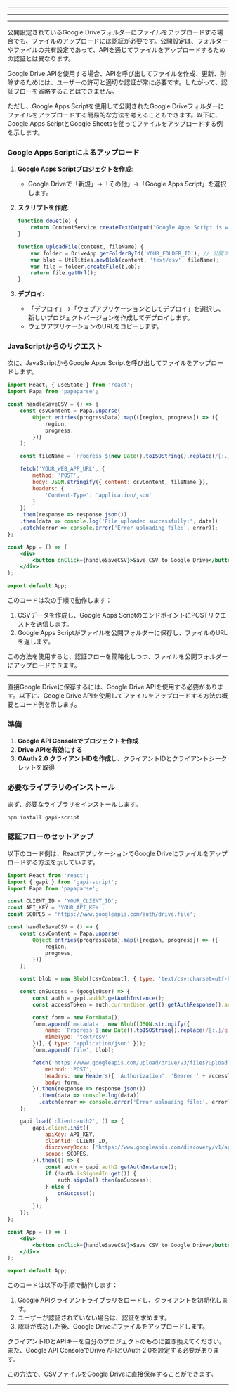 
---



---



---

公開設定されているGoogle Driveフォルダーにファイルをアップロードする場合でも、ファイルのアップロードには認証が必要です。公開設定は、フォルダーやファイルの共有設定であって、APIを通じてファイルをアップロードするための認証とは異なります。

Google Drive APIを使用する場合、APIを呼び出してファイルを作成、更新、削除するためには、ユーザーの許可と適切な認証が常に必要です。したがって、認証フローを省略することはできません。

ただし、Google Apps Scriptを使用して公開されたGoogle Driveフォルダーにファイルをアップロードする簡易的な方法を考えることもできます。以下に、Google Apps ScriptとGoogle Sheetsを使ってファイルをアップロードする例を示します。

### Google Apps Scriptによるアップロード
1. **Google Apps Scriptプロジェクトを作成**:
    - Google Driveで「新規」->「その他」->「Google Apps Script」を選択します。

2. **スクリプトを作成**:
    ```javascript
    function doGet(e) {
        return ContentService.createTextOutput("Google Apps Script is working");
    }

    function uploadFile(content, fileName) {
        var folder = DriveApp.getFolderById('YOUR_FOLDER_ID'); // 公開フォルダのIDを指定
        var blob = Utilities.newBlob(content, 'text/csv', fileName);
        var file = folder.createFile(blob);
        return file.getUrl();
    }
    ```

3. **デプロイ**:
    - 「デプロイ」->「ウェブアプリケーションとしてデプロイ」を選択し、新しいプロジェクトバージョンを作成してデプロイします。
    - ウェブアプリケーションのURLをコピーします。

### JavaScriptからのリクエスト
次に、JavaScriptからGoogle Apps Scriptを呼び出してファイルをアップロードします。

```jsx
import React, { useState } from 'react';
import Papa from 'papaparse';

const handleSaveCSV = () => {
    const csvContent = Papa.unparse(
        Object.entries(progressData).map(([region, progress]) => ({
            region,
            progress,
        }))
    );

    const fileName = `Progress_${new Date().toISOString().replace(/[:.]/g, '-')}.csv`;

    fetch('YOUR_WEB_APP_URL', {
        method: 'POST',
        body: JSON.stringify({ content: csvContent, fileName }),
        headers: {
            'Content-Type': 'application/json'
        }
    })
    .then(response => response.json())
    .then(data => console.log('File uploaded successfully:', data))
    .catch(error => console.error('Error uploading file:', error));
};

const App = () => (
    <div>
        <button onClick={handleSaveCSV}>Save CSV to Google Drive</button>
    </div>
);

export default App;
```

このコードは次の手順で動作します：

1. CSVデータを作成し、Google Apps ScriptのエンドポイントにPOSTリクエストを送信します。
2. Google Apps Scriptがファイルを公開フォルダーに保存し、ファイルのURLを返します。

この方法を使用すると、認証フローを簡略化しつつ、ファイルを公開フォルダーにアップロードできます。

---

直接Google Driveに保存するには、Google Drive APIを使用する必要があります。以下に、Google Drive APIを使用してファイルをアップロードする方法の概要とコード例を示します。

### 準備
1. **Google API Consoleでプロジェクトを作成**
2. **Drive APIを有効にする**
3. **OAuth 2.0 クライアントIDを作成**し、クライアントIDとクライアントシークレットを取得

### 必要なライブラリのインストール
まず、必要なライブラリをインストールします。
```bash
npm install gapi-script
```

### 認証フローのセットアップ
以下のコード例は、ReactアプリケーションでGoogle Driveにファイルをアップロードする方法を示しています。

```jsx
import React from 'react';
import { gapi } from 'gapi-script';
import Papa from 'papaparse';

const CLIENT_ID = 'YOUR_CLIENT_ID';
const API_KEY = 'YOUR_API_KEY';
const SCOPES = 'https://www.googleapis.com/auth/drive.file';

const handleSaveCSV = () => {
    const csvContent = Papa.unparse(
        Object.entries(progressData).map(([region, progress]) => ({
            region,
            progress,
        }))
    );

    const blob = new Blob([csvContent], { type: 'text/csv;charset=utf-8;' });

    const onSuccess = (googleUser) => {
        const auth = gapi.auth2.getAuthInstance();
        const accessToken = auth.currentUser.get().getAuthResponse().access_token;

        const form = new FormData();
        form.append('metadata', new Blob([JSON.stringify({
            name: `Progress_${new Date().toISOString().replace(/[:.]/g, '-')}.csv`,
            mimeType: 'text/csv'
        })], { type: 'application/json' }));
        form.append('file', blob);

        fetch('https://www.googleapis.com/upload/drive/v3/files?uploadType=multipart', {
            method: 'POST',
            headers: new Headers({ 'Authorization': 'Bearer ' + accessToken }),
            body: form,
        }).then(response => response.json())
          .then(data => console.log(data))
          .catch(error => console.error('Error uploading file:', error));
    };

    gapi.load('client:auth2', () => {
        gapi.client.init({
            apiKey: API_KEY,
            clientId: CLIENT_ID,
            discoveryDocs: ['https://www.googleapis.com/discovery/v1/apis/drive/v3/rest'],
            scope: SCOPES,
        }).then(() => {
            const auth = gapi.auth2.getAuthInstance();
            if (!auth.isSignedIn.get()) {
                auth.signIn().then(onSuccess);
            } else {
                onSuccess();
            }
        });
    });
};

const App = () => (
    <div>
        <button onClick={handleSaveCSV}>Save CSV to Google Drive</button>
    </div>
);

export default App;
```

このコードは以下の手順で動作します：

1. Google APIクライアントライブラリをロードし、クライアントを初期化します。
2. ユーザーが認証されていない場合は、認証を求めます。
3. 認証が成功した後、Google Driveにファイルをアップロードします。

クライアントIDとAPIキーを自分のプロジェクトのものに置き換えてください。また、Google API ConsoleでDrive APIとOAuth 2.0を設定する必要があります。

この方法で、CSVファイルをGoogle Driveに直接保存することができます。

---

